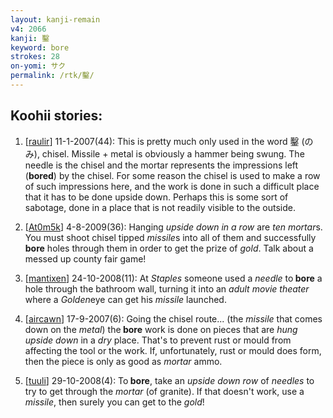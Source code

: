 ```yaml
---
layout: kanji-remain
v4: 2066
kanji: 鑿
keyword: bore
strokes: 28
on-yomi: サク
permalink: /rtk/鑿/
---
```


## Koohii stories: 

1) [<a href="http://kanji.koohii.com/profile/raulir">raulir</a>] 11-1-2007(44): This is pretty much only used in the word 鑿 (のみ), chisel. Missile + metal is obviously a hammer being swung. The needle is the chisel and the mortar represents the impressions left (<strong>bored</strong>) by the chisel. For some reason the chisel is used to make a row of such impressions here, and the work is done in such a difficult place that it has to be done upside down. Perhaps this is some sort of sabotage, done in a place that is not readily visible to the outside.

2) [<a href="http://kanji.koohii.com/profile/At0m5k">At0m5k</a>] 4-8-2009(36): Hanging <em>upside down in a row</em> are <em>ten</em> <em>mortar</em>s. You must shoot chisel tipped <em>missile</em>s into all of them and successfully<strong> bore</strong> holes through them in order to get the prize of <em>gold</em>. Talk about a messed up county fair game!

3) [<a href="http://kanji.koohii.com/profile/mantixen">mantixen</a>] 24-10-2008(11): At <em>Staples</em> someone used a <em>needle</em> to<strong> bore</strong> a hole through the bathroom wall, turning it into an <em>adult movie theater</em> where a <em>Golden</em>eye can get his <em>missile</em> launched.

4) [<a href="http://kanji.koohii.com/profile/aircawn">aircawn</a>] 17-9-2007(6): Going the chisel route... (the <em>missile</em> that comes down on the <em>metal</em>) the<strong> bore</strong> work is done on pieces that are <em>hung upside down</em> in a <em>dry</em> place. That&#039;s to prevent rust or mould from affecting the tool or the work. If, unfortunately, rust or mould does form, then the piece is only as good as <em>mortar</em> ammo.

5) [<a href="http://kanji.koohii.com/profile/tuuli">tuuli</a>] 29-10-2008(4): To<strong> bore</strong>, take an <em>upside down row</em> of <em>needles</em> to try to get through the <em>mortar</em> (of granite). If that doesn&#039;t work, use a <em>missile</em>, then surely you can get to the <em>gold</em>!

